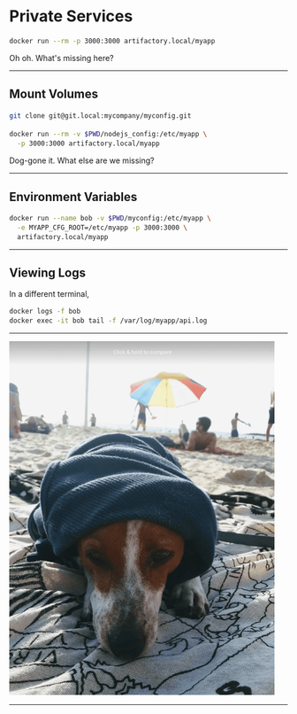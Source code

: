 # Private Services

```bash
docker run --rm -p 3000:3000 artifactory.local/myapp
```

Oh oh. What's missing here?

---

## Mount Volumes

```bash
git clone git@git.local:mycompany/myconfig.git

docker run --rm -v $PWD/nodejs_config:/etc/myapp \
  -p 3000:3000 artifactory.local/myapp
```

Dog-gone it. What else are we missing?

---

## Environment Variables

```bash
docker run --name bob -v $PWD/myconfig:/etc/myapp \
  -e MYAPP_CFG_ROOT=/etc/myapp -p 3000:3000 \
  artifactory.local/myapp
```

---

## Viewing Logs

In a different terminal,

```bash
docker logs -f bob
docker exec -it bob tail -f /var/log/myapp/api.log
```

---

![Bob the beach](./img/bob-beach.png)

---
